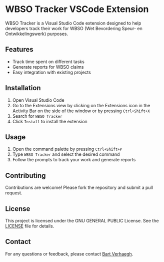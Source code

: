 # WBSO Tracker VSCode Extension

WBSO Tracker is a Visual Studio Code extension designed to help developers track their work for WBSO (Wet Bevordering Speur- en Ontwikkelingswerk) purposes.

## Features

- Track time spent on different tasks
- Generate reports for WBSO claims
- Easy integration with existing projects

## Installation

1. Open Visual Studio Code
2. Go to the Extensions view by clicking on the Extensions icon in the Activity Bar on the side of the window or by pressing `Ctrl+Shift+X`
3. Search for `WBSO Tracker`
4. Click `Install` to install the extension

## Usage

1. Open the command palette by pressing `Ctrl+Shift+P`
2. Type `WBSO Tracker` and select the desired command
3. Follow the prompts to track your work and generate reports

## Contributing

Contributions are welcome! Please fork the repository and submit a pull request.

## License

This project is licensed under the GNU GENERAL PUBLIC License. See the [LICENSE](LICENSE) file for details.

## Contact

For any questions or feedback, please contact [Bart Verhaegh](mailto:bartverhaegh@pm.me).
